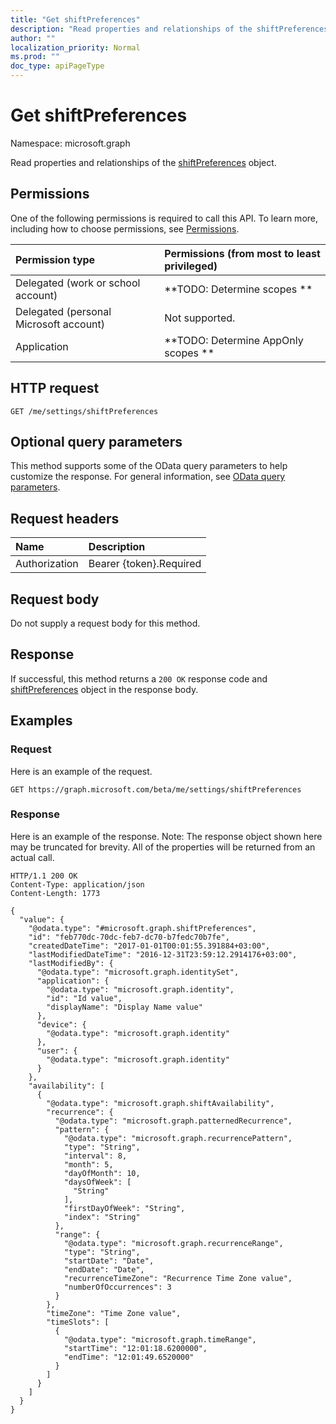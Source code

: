```yaml
---
title: "Get shiftPreferences"
description: "Read properties and relationships of the shiftPreferences object."
author: ""
localization_priority: Normal
ms.prod: ""
doc_type: apiPageType
---
```


# Get shiftPreferences

Namespace: microsoft.graph

Read properties and relationships of the [shiftPreferences](../resources/shiftpreferences.md) object.

## Permissions
One of the following permissions is required to call this API. To learn more, including how to choose permissions, see [Permissions](/concepts/permissions-reference.md).

|Permission type|Permissions (from most to least privileged)|
|:---|:---|
|Delegated (work or school account)|**TODO: Determine scopes **|
|Delegated (personal Microsoft account)|Not supported.|
|Application|**TODO: Determine AppOnly scopes **|

## HTTP request
<!-- {
  "blockType": "ignored"
}
-->
``` http
GET /me/settings/shiftPreferences
```

## Optional query parameters
This method supports some of the OData query parameters to help customize the response. For general information, see [OData query parameters](/graph/query-parameters).

## Request headers
|Name|Description|
|:---|:---|
|Authorization|Bearer {token}.Required|

## Request body
Do not supply a request body for this method.

## Response
If successful, this method returns a `200 OK` response code and [shiftPreferences](../resources/shiftpreferences.md) object in the response body.

## Examples

### Request
Here is an example of the request.
<!-- {
  "blockType": "request",
  "name": "get_shiftpreferences"
}
-->
``` http
GET https://graph.microsoft.com/beta/me/settings/shiftPreferences
```

### Response
Here is an example of the response. Note: The response object shown here may be truncated for brevity. All of the properties will be returned from an actual call.
<!-- {
  "blockType": "response",
  "truncated": true,
  "@odata.type": "microsoft.graph.shiftPreferences"
}
-->
``` http
HTTP/1.1 200 OK
Content-Type: application/json
Content-Length: 1773

{
  "value": {
    "@odata.type": "#microsoft.graph.shiftPreferences",
    "id": "feb770dc-70dc-feb7-dc70-b7fedc70b7fe",
    "createdDateTime": "2017-01-01T00:01:55.391884+03:00",
    "lastModifiedDateTime": "2016-12-31T23:59:12.2914176+03:00",
    "lastModifiedBy": {
      "@odata.type": "microsoft.graph.identitySet",
      "application": {
        "@odata.type": "microsoft.graph.identity",
        "id": "Id value",
        "displayName": "Display Name value"
      },
      "device": {
        "@odata.type": "microsoft.graph.identity"
      },
      "user": {
        "@odata.type": "microsoft.graph.identity"
      }
    },
    "availability": [
      {
        "@odata.type": "microsoft.graph.shiftAvailability",
        "recurrence": {
          "@odata.type": "microsoft.graph.patternedRecurrence",
          "pattern": {
            "@odata.type": "microsoft.graph.recurrencePattern",
            "type": "String",
            "interval": 8,
            "month": 5,
            "dayOfMonth": 10,
            "daysOfWeek": [
              "String"
            ],
            "firstDayOfWeek": "String",
            "index": "String"
          },
          "range": {
            "@odata.type": "microsoft.graph.recurrenceRange",
            "type": "String",
            "startDate": "Date",
            "endDate": "Date",
            "recurrenceTimeZone": "Recurrence Time Zone value",
            "numberOfOccurrences": 3
          }
        },
        "timeZone": "Time Zone value",
        "timeSlots": [
          {
            "@odata.type": "microsoft.graph.timeRange",
            "startTime": "12:01:18.6200000",
            "endTime": "12:01:49.6520000"
          }
        ]
      }
    ]
  }
}
```

